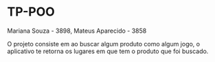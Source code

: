 # TP-POO
Mariana Souza - 3898, 
Mateus Aparecido - 3858

O projeto consiste em ao buscar algum produto como algum jogo, o aplicativo te retorna os lugares em que tem o produto que foi buscado.
